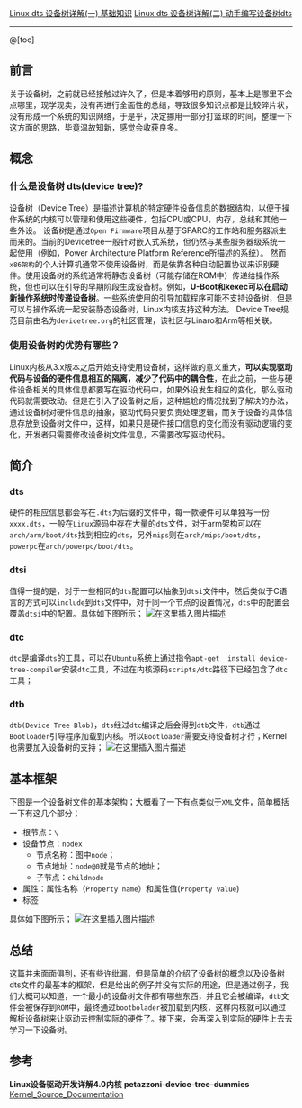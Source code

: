 ﻿---
layout: post
tags: [Device tree]
comments: true
---
[Linux dts 设备树详解(一) 基础知识](https://blog.csdn.net/u010632165/article/details/89847843)
[Linux dts 设备树详解(二) 动手编写设备树dts](https://blog.csdn.net/u010632165/article/details/91488811)

---
@[toc]

## 前言
关于设备树，之前就已经接触过许久了，但是本着够用的原则，基本上是哪里不会点哪里，现学现卖，没有再进行全面性的总结，导致很多知识点都是比较碎片状，没有形成一个系统的知识网络，于是乎，决定挪用一部分打篮球的时间，整理一下这方面的思路，毕竟温故知新，感觉会收获良多。
## 概念
### 什么是设备树 dts(device tree)?
设备树（Device Tree）是描述计算机的特定硬件设备信息的数据结构，以便于操作系统的内核可以管理和使用这些硬件，包括CPU或CPU，内存，总线和其他一些外设。
设备树是通过`Open Firmware`项目从基于SPARC的工作站和服务器派生而来的。当前的Devicetree一般针对嵌入式系统，但仍然与某些服务器级系统一起使用（例如，Power Architecture Platform Reference所描述的系统）。
然而`x86架构`的个人计算机通常不使用设备树，而是依靠各种自动配置协议来识别硬件。使用设备树的系统通常将静态设备树（可能存储在ROM中）传递给操作系统，但也可以在引导的早期阶段生成设备树。例如，**U-Boot和kexec可以在启动新操作系统时传递设备树**。一些系统使用的引导加载程序可能不支持设备树，但是可以与操作系统一起安装静态设备树，Linux内核支持这种方法。
Device Tree规范目前由名为`devicetree.org`的社区管理，该社区与Linaro和Arm等相关联。

### 使用设备树的优势有哪些？
Linux内核从3.x版本之后开始支持使用设备树，这样做的意义重大，**可以实现驱动代码与设备的硬件信息相互的隔离，减少了代码中的耦合性**，在此之前，一些与硬件设备相关的具体信息都要写在驱动代码中，如果外设发生相应的变化，那么驱动代码就需要改动。但是在引入了设备树之后，这种尴尬的情况找到了解决的办法，通过设备树对硬件信息的抽象，驱动代码只要负责处理逻辑，而关于设备的具体信息存放到设备树文件中，这样，如果只是硬件接口信息的变化而没有驱动逻辑的变化，开发者只需要修改设备树文件信息，不需要改写驱动代码。
## 简介
### dts
硬件的相应信息都会写在`.dts`为后缀的文件中，每一款硬件可以单独写一份`xxxx.dts`，一般在`Linux`源码中存在大量的`dts`文件，对于arm架构可以在`arch/arm/boot/dts`找到相应的`dts`，另外`mips`则在`arch/mips/boot/dts`，`powerpc`在`arch/powerpc/boot/dts`。

### dtsi
值得一提的是，对于一些相同的`dts`配置可以抽象到`dtsi`文件中，然后类似于C语言的方式可以`include`到`dts`文件中，对于同一个节点的设置情况，`dts`中的配置会覆盖`dtsi`中的配置。具体如下图所示；
![在这里插入图片描述](https://img-blog.csdnimg.cn/20190506111627706.png?x-oss-process=image/watermark,type_ZmFuZ3poZW5naGVpdGk,shadow_10,text_aHR0cHM6Ly9ibG9nLmNzZG4ubmV0L3UwMTA2MzIxNjU=,size_16,color_FFFFFF,t_70)
### dtc
`dtc`是编译`dts`的工具，可以在`Ubuntu`系统上通过指令`apt-get  install device-tree-compiler`安装`dtc`工具，不过在内核源码`scripts/dtc`路径下已经包含了`dtc`工具；

### dtb
`dtb(Device Tree Blob)`，`dts`经过`dtc`编译之后会得到`dtb`文件，`dtb`通过`Bootloader`引导程序加载到内核。所以`Bootloader`需要支持设备树才行；Kernel也需要加入设备树的支持；
![在这里插入图片描述](https://img-blog.csdnimg.cn/20190506142858167.png)
## 基本框架
下图是一个设备树文件的基本架构；大概看了一下有点类似于`XML`文件，简单概括一下有这几个部分；
-  根节点：`\`
- 设备节点：`nodex`
	- 节点名称：图中`node`；
	- 节点地址：`node@0`就是节点的地址；
	- 子节点：`childnode`
- 属性：属性名称（`Property name`）和属性值(`Property value`)
- 标签

具体如下图所示；
![在这里插入图片描述](https://img-blog.csdnimg.cn/20190506143341587.png?x-oss-process=image/watermark,type_ZmFuZ3poZW5naGVpdGk,shadow_10,text_aHR0cHM6Ly9ibG9nLmNzZG4ubmV0L3UwMTA2MzIxNjU=,size_16,color_FFFFFF,t_70)
## 总结
这篇并未面面俱到，还有些许纰漏，但是简单的介绍了设备树的概念以及设备树dts文件的最基本的框架，但是给出的例子并没有实际的用途，但是通过例子，我们大概可以知道，一个最小的设备树文件都有哪些东西，并且它会被编译，`dtb`文件会被保存到`ROM`中，最终通过`bootbolader`被加载到内核，这样内核就可以通过解析设备树来让驱动去控制实际的硬件了。接下来，会再深入到实际的硬件上去去学习一下设备树。

## 参考
**Linux设备驱动开发详解4.0内核**
**petazzoni-device-tree-dummies**
[Kernel_Source_Documentation](https://elinux.org/Device_Tree_Reference#Kernel_Source_Documentation)

